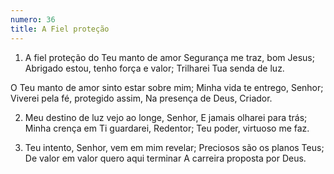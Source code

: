 ```yaml
---
numero: 36
title: A Fiel proteção
---
```

1. A fiel proteção do Teu manto de amor
Segurança me traz, bom Jesus;
Abrigado estou, tenho força e valor;
Trilharei Tua senda de luz.

O Teu manto de amor sinto estar sobre mim;
Minha vida te entrego, Senhor;
Viverei pela fé, protegido assim,
Na presença de Deus, Criador.

2. Meu destino de luz vejo ao longe, Senhor,
E jamais olharei para trás;
Minha crença em Ti guardarei, Redentor;
Teu poder, virtuoso me faz.

3. Teu intento, Senhor, vem em mim revelar;
Preciosos são os planos Teus;
De valor em valor quero aqui terminar
A carreira proposta por Deus.
